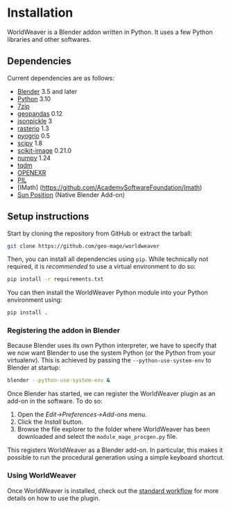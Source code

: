 # Installation

WorldWeaver is a Blender addon written in Python. It uses a few Python libraries and other softwares.

## Dependencies

Current dependencies are as follows:
* [Blender](https://www.blender.org/download/) 3.5 and later
* [Python](https://www.python.org/downloads/) 3.10
* [7zip](https://www.7-zip.org/)
* [geopandas](https://geopandas.org/en/stable/index.html) 0.12
* [jsonpickle](https://jsonpickle.github.io/) 3
* [rasterio](https://rasterio.readthedocs.io/en/stable/) 1.3
* [pyogrio](https://pyogrio.readthedocs.io/en/latest/) 0.5
* [scipy](https://scipy.org/) 1.8
* [scikit-image](https://scikit-image.org/) 0.21.0
* [numpy](https://numpy.org/) 1.24
* [tqdm](https://github.com/tqdm/tqdm)
* [OPENEXR](https://openexr.com/en/latest/)
* [PIL](https://he-arc.github.io/livre-python/pillow/index.html)
* [IMath] (https://github.com/AcademySoftwareFoundation/Imath)
* [Sun Position](https://docs.blender.org/manual/en/3.5/addons/lighting/sun_position.html) (Native Blender Add-on)

## Setup instructions

Start by cloning the repository from GitHub or extract the tarball:

```bash
git clone https://github.com/geo-mage/worldweaver
```

Then, you can install all dependencies using `pip`. While technically not required, it is *recommended* to use a virtual environment to do so:
```bash
pip install -r requirements.txt
```

You can then install the WorldWeaver Python module into your Python environment using:
```bash
pip install .
```

### Registering the addon in Blender

Because Blender uses its own Python interpreter, we have to specify that we now want Blender to use the system Python (or the Python from your virtualenv).
This is achieved by passing the `--python-use-system-env` to Blender at startup:

```bash
blender --python-use-system-env &
```

Once Blender has started, we can register the WorldWeaver plugin as an add-on in the software. To do so:

1. Open the *Edit->Preferences->Add-ons* menu.
2. Click the *Install* button.
3. Browse the file explorer to the folder where WorldWeaver has been downloaded and select the `module_mage_procgen.py` file.

This registers WorldWeaver as a Blender add-on. In particular, this makes it possible to run the procedural generation using a simple keyboard shortcut.

### Using WorldWeaver

Once WorldWeaver is installed, check out the [standard workflow](workflow.md) for more details on how to use the plugin.



